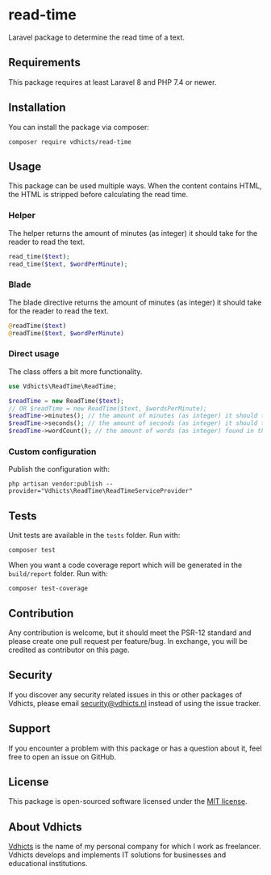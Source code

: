 # read-time

Laravel package to determine the read time of a text. 

## Requirements

This package requires at least Laravel 8 and PHP 7.4 or newer.

## Installation

You can install the package via composer:

`composer require vdhicts/read-time`

## Usage

This package can be used multiple ways. When the content contains HTML, the HTML is stripped before calculating the read
time.

### Helper

The helper returns the amount of minutes (as integer) it should take for the reader to read the text. 

```php
read_time($text);
read_time($text, $wordPerMinute);
```

### Blade

The blade directive returns the amount of minutes (as integer) it should take for the reader to read the text.

```php
@readTime($text)
@readTime($text, $wordPerMinute)
```

### Direct usage

The class offers a bit more functionality.

```php
use Vdhicts\ReadTime\ReadTime;

$readTime = new ReadTime($text);
// OR $readTime = new ReadTime($text, $wordsPerMinute);
$readTime->minutes(); // the amount of minutes (as integer) it should take to read
$readTime->seconds(); // the amount of seconds (as integer) it should take to read
$readTime->wordCount(); // the amount of words (as integer) found in the text
```

### Custom configuration

Publish the configuration with:

`php artisan vendor:publish --provider="Vdhicts\ReadTime\ReadTimeServiceProvider"`

## Tests

Unit tests are available in the `tests` folder. Run with:

`composer test`

When you want a code coverage report which will be generated in the `build/report` folder. Run with:

`composer test-coverage`

## Contribution

Any contribution is welcome, but it should meet the PSR-12 standard and please create one pull request per feature/bug.
In exchange, you will be credited as contributor on this page.

## Security

If you discover any security related issues in this or other packages of Vdhicts, please email security@vdhicts.nl instead
of using the issue tracker.

## Support

If you encounter a problem with this package or has a question about it, feel free to open an issue on GitHub.

## License

This package is open-sourced software licensed under the [MIT license](http://opensource.org/licenses/MIT).

## About Vdhicts

[Vdhicts](https://www.vdhicts.nl) is the name of my personal company for which I work as freelancer. Vdhicts develops
and implements IT solutions for businesses and educational institutions.
